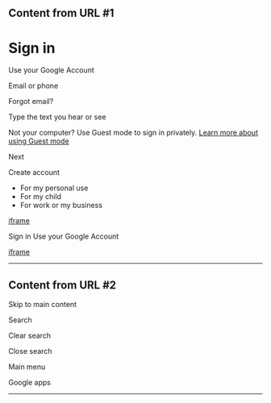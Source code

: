 ## Content from URL #1

# Sign in

Use your Google Account

Email or phone

Forgot email?

Type the text you hear or see

Not your computer? Use Guest mode to sign in privately. [Learn more about using Guest mode](https://support.google.com/chrome/answer/6130773?hl=en-US)

Next

Create account

- For my personal use
- For my child
- For work or my business

[iframe](https://accounts.youtube.com/accounts/CheckConnection?pmpo=https%3A%2F%2Faccounts.google.com&v=383132580&timestamp=1741212289543)

Sign in Use your Google Account

[iframe](/_/bscframe)

---

## Content from URL #2

Skip to main content

Search

Clear search

Close search

Main menu

Google apps

---

